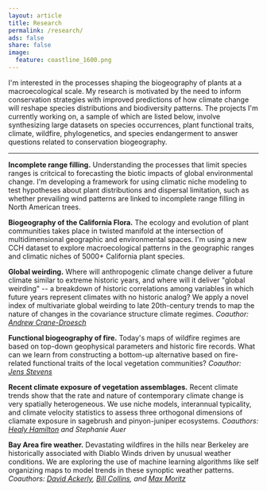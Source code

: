 ```yaml
---
layout: article
title: Research
permalink: /research/
ads: false
share: false
image:
  feature: coastline_1600.png
---
```


I'm interested in the processes shaping the biogeography of plants at a macroecological scale. My research is motivated by the need to inform conservation strategies with improved predictions of how climate change will reshape species distributions and biodiversity patterns. The projects I'm currently working on, a sample of which are listed below, involve synthesizing large datasets on species occurrences, plant functional traits, climate, wildfire, phylogenetics, and species endangerment to answer questions related to conservation biogeography.

-------------------------------------------

__Incomplete range filling.__ Understanding the processes that limit species ranges is critcical to forecasting the biotic impacts of global environmental change. I'm developing a framework for using climatic niche modeling to test hypotheses about plant distributions and dispersal limitation, such as whether prevailing wind patterns are linked to incomplete range filling in North American trees.

__Biogeography of the California Flora.__ The ecology and evolution of plant communities takes place in twisted manifold at the intersection of multidimensional geographic and environmental spaces. I'm using a new CCH dataset to explore macroecological patterns in the geographic ranges and climatic niches of 5000+ California plant species.	

__Global weirding.__ Where will anthropogenic climate change deliver a future climate similar to extreme historic years, and where will it deliver "global weirding" -- a breakdown of historic correlations among variables in which future years represent climates with no historic analog? We apply a novel index of multivariate global weirding to late 20th-century trends to map the nature of changes in the covariance structure climate regimes. *Coauthor: [Andrew Crane-Droesch](http://www.cranedroesch.net)*

__Functional biogeography of fire.__ Today's maps of wildfire regimes are based on top-down geophysical parameters and historic fire records. What can we learn from constructing a bottom-up alternative based on fire-related functional traits of the local vegetation communities? *Coauthor: [Jens Stevens](http://www.stevensjt.net)*

__Recent climate exposure of vegetation assemblages.__ Recent climate trends show that the rate and nature of contemporary climate change is very spatially heterogeneous. We use niche models, interannual typicality, and climate velocity statistics to assess three orthogonal dimensions of cliamate exposure in sagebrush and pinyon-juniper ecosystems.
*Coauthors: [Healy Hamilton](http://www.natureserve.org/profile/11844) and Stephanie Auer*

__Bay Area fire weather.__ Devastating wildfires in the hills near Berkeley are historically associated with Diablo Winds driven by unusual weather conditions. We are exploring the use of machine learning algorithms like self organizing maps to model trends in these synoptic weather patterns. *Coauthors: [David Ackerly](http://www.ackerlylab.org/people/david-ackerly-pi/), [Bill Collins](http://esd.lbl.gov/profiles/william-collins/), and [Max Moritz](https://nature.berkeley.edu/moritzlab/)*



